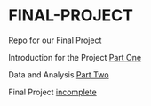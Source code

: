 # FINAL-PROJECT

Repo for our Final Project 

Introduction for the Project [Part One](https://github.com/lexi-co-graphic/FINAL-PROJECT/blob/a430a557946214eed055c65a07abe9e609b6eb37/FINAL-PROJECT-INTRO.ipynb)

Data and Analysis [Part Two](https://github.com/lexi-co-graphic/FINAL-PROJECT/blob/ea8986fa26b57eff2eb5888e5218f92ae0c50de8/FINAL-PROJECT-DATA.ipynb) 

Final Project [incomplete](https://github.com/lexi-co-graphic/FINAL-PROJECT/blob/40ac189bd104f8438ec871c6a63b563a1c8ca8f5/FINAL-PROJECT-FINAL.ipynb)
